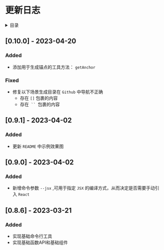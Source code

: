 
# 更新日志

<details >
  <summary>目录</summary>

  &emsp;&emsp;[[0.10.0] - 2023-04-20](#0100---2023-04-20)<br/>
  &emsp;&emsp;&emsp;&emsp;[Added](#added)<br/>
  &emsp;&emsp;&emsp;&emsp;[Fixed](#fixed)<br/>
  &emsp;&emsp;[[0.9.1] - 2023-04-02](#091---2023-04-02)<br/>
  &emsp;&emsp;&emsp;&emsp;[Added](#added)<br/>
  &emsp;&emsp;[[0.9.0] - 2023-04-02](#090---2023-04-02)<br/>
  &emsp;&emsp;&emsp;&emsp;[Added](#added)<br/>
  &emsp;&emsp;[[0.8.6] - 2023-03-21](#086---2023-03-21)<br/>
  &emsp;&emsp;&emsp;&emsp;[Added](#added)<br/>

</details>

## [0.10.0] - 2023-04-20

### Added

* 添加用于生成锚点的工具方法： `getAnchor` 


### Fixed

* 修复以下场景生成目录在 `Github` 中导航不正确
   * 存在 `[]` 包裹的内容
   * 存在<code> `` </code>包裹的内容


## [0.9.1] - 2023-04-02

### Added

* 更新 `README` 中示例效果图


## [0.9.0] - 2023-04-02

### Added

* 新增命令参数 `--jsx` ,可用于指定 `JSX` 的编译方式，从而决定是否需要手动引入 `React` 


## [0.8.6] - 2023-03-21

### Added

* 实现基础命令行工具
* 实现基础函数API和基础组件

